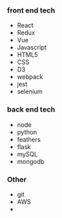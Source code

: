 ### front end tech
 - React
 - Redux
 - Vue
 - Javascript
 - HTML5
 - CSS
 - D3
 - webpack
 - jest
 - selenium

### back end tech
 - node
 - python
 - feathers
 - flask
 - mySQL
 - mongodb

### Other
 - git
 - AWS
 - 